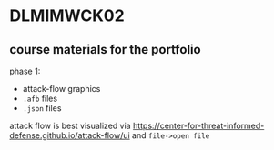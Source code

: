 # DLMIMWCK02

## course materials for the portfolio
phase 1:
- attack-flow graphics
- `.afb` files
- `.json` files

attack flow is best visualized via https://center-for-threat-informed-defense.github.io/attack-flow/ui and `file->open file`

